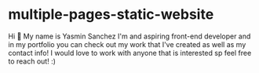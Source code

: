 # multiple-pages-static-website
Hi 👋
My name is Yasmin Sanchez I'm and aspiring front-end developer and in my portfolio you can check out my work that I've created as well as my contact info! I would love to work with anyone that is interested sp feel free to reach out! :)
